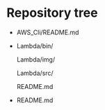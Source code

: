 # Repository tree

* AWS_Cli/README.md
* Lambda/bin/

  Lambda/img/

  Lambda/src/

  README.md

* README.md

